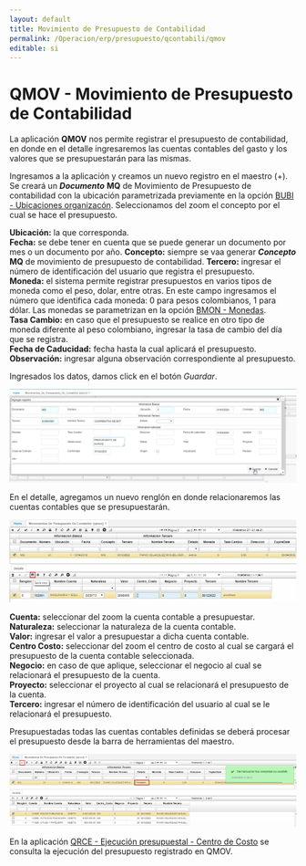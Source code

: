 ```yaml
---
layout: default
title: Movimiento de Presupuesto de Contabilidad
permalink: /Operacion/erp/presupuesto/qcontabili/qmov
editable: si
---
```


# QMOV - Movimiento de Presupuesto de Contabilidad

La aplicación **QMOV** nos permite registrar el presupuesto de contabilidad, en donde en el detalle ingresaremos las cuentas contables del gasto y los valores que se presupuestarán para las mismas.  

Ingresamos a la aplicación y creamos un nuevo registro en el maestro (+). Se creará un **_Documento_** **MQ** de Movimiento de Presupuesto de contabilidad con la ubicación parametrizada previamente en la opción [BUBI - Ubicaciones organizacón](http://docs.oasiscom.com/Operacion/common/borgan/bubi). Seleccionamos del zoom el concepto por el cual se hace el presupuesto.    

**Ubicación:** la que corresponda.  
**Fecha:** se debe tener en cuenta que se puede generar un documento por mes o un documento por año.
**Concepto:** siempre se vaa generar **_Concepto_** **MQ** de movimiento de presupuesto de contabilidad.
**Tercero:** ingresar el número de identificación del usuario que registra el presupuesto.  
**Moneda:** el sistema permite registrar presupuestos en varios tipos de moneda como el peso, dolar, entre otras. En este campo ingresamos el número que identifica cada moneda: 0 para pesos colombianos, 1 para dólar. Las monedas se parametrizan en la opción [BMON - Monedas](http://docs.oasiscom.com/Operacion/common/bfinan/bmon).  
**Tasa Cambio:** en caso que el presupuesto se realice en otro tipo de moneda diferente al peso colombiano, ingresar la tasa de cambio del día que se registra.  
**Fecha de Caducidad:** fecha hasta la cual aplicará el presupuesto.  
**Observación:** ingresar alguna observación correspondiente al presupuesto.  

Ingresados los datos, damos click en el botón _Guardar_.  

![](qmov.png)

En el detalle, agregamos un nuevo renglón en donde relacionaremos las cuentas contables que se presupuestarán.  

![](qmov1.png)

**Cuenta:** seleccionar del zoom la cuenta contable a presupuestar.  
**Naturaleza:** seleccionar la naturaleza de la cuenta contable.  
**Valor:** ingresar el valor a presupuestar a dicha cuenta contable.  
**Centro Costo:** seleccionar del zoom el centro de costo al cual se cargará el presupuesto de la cuenta contable seleccionada.  
**Negocio:** en caso de que aplique, seleccionar el negocio al cual se relacionará el presupuesto de la cuenta.  
**Proyecto:** seleccionar el proyecto al cual se relacionará el presupuesto de la cuenta.  
**Tercero:** ingresar el número de identificación del usuario al cual se le relacionará el presupuesto.  

Presupuestadas todas las cuentas contables definidas se deberá procesar el presupuesto desde la barra de herramientas del maestro.  

![](qmov2.png)

En la aplicación [QRCE - Ejecución presupuestal - Centro de Costo](http://docs.oasiscom.com/Operacion/erp/presupuesto/qcreporte/qrce) se consulta la ejecución del presupuesto registrado en QMOV.  
